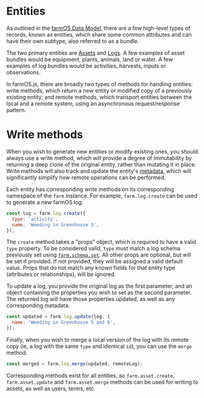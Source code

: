 # Entities
As outlined in the [farmOS Data Model](https://docs.farmos.org/model/), there are a few high-level types of records, known as entities, which share some common attributes and can have their own subtype, also referred to as a bundle.

The two primary entities are [Assets](https://docs.farmos.org/model/type/asset/) and [Logs](https://docs.farmos.org/model/type/log/). A few examples of asset bundles would be equipment, plants, animals, land or water. A few examples of log bundles would be activities, harvests, inputs or observations.

In farmOS.js, there are broadly two types of methods for handling entities: write methods, which return a new entity or modified copy of a previously existing entity; and remote methods, which transport entities between the local and a remote system, using an asynchronous request/response pattern.

# Write methods
When you wish to generate new entities or modify existing ones, you should always use a write method, which will provide a degree of immutability by returning a deep clone of the original entity, rather than mutating it in place. Write methods will also track and update the entity's [metadata](/docs/metadata.md), which will significantly simplify how remote operations can be performed.

Each entity has corresponding write methods on its corresponding namespace of the `farm` instance. For example, `farm.log.create` can be used to generate a new farmOS log:

```js
const log = farm.log.create({
  type: 'activity',
  name: 'Weeding in Greenhouse 5',
});
```

The `create` method takes a "props" object, which is required to have a valid `type` property. To be considered valid, `type` must match a log schema previously set using [`farm.schema.set`](/docs/schemata.md#setting-schemata). All other props are optional, but will be set if provided. If not provided, they will be assigned a valid default value. Props that do not match any known fields for that entity type (attributes or relationships), will be ignored.

To update a log, you provide the original log as the first parameter, and an object containing the properties you wish to set as the second parameter. The returned log will have those properties updated, as well as any corresponding metadata.

```js
const updated = farm.log.update(log, {
  name: 'Weeding in Greenhouse 5 and 6',
});
```
Finally, when you wish to merge a local version of the log with its remote copy (ie, a log with the same `type` and identical `id`), you can use the `merge` method:

```js
const merged = farm.log.merge(updated, remoteLog);
```

Corresponding methods exist for all entities, so `farm.asset.create`, `farm.asset.update` and `farm.asset.merge` methods can be used for writing to assets, as well as users, terms, etc.
